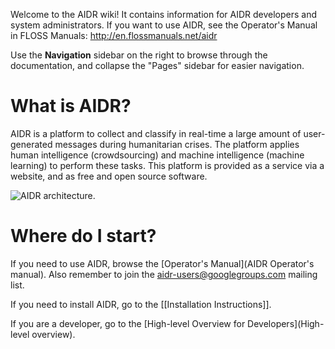 Welcome to the AIDR wiki! It contains information for AIDR developers and system administrators. If you want to use AIDR, see the Operator's Manual in FLOSS Manuals: http://en.flossmanuals.net/aidr

Use the **Navigation** sidebar on the right to browse through the documentation, and collapse the "Pages" sidebar for easier navigation.

# What is AIDR?

AIDR is a platform to collect and classify in real-time a large amount of user-generated messages during humanitarian crises. The platform applies human intelligence (crowdsourcing) and machine intelligence (machine learning) to perform these tasks. This platform is provided as a service via a website, and as free and open source software.

![AIDR architecture.](http://aidr.qcri.org/img/aidr_archi.png)

# Where do I start?

If you need to use AIDR, browse the [Operator's Manual](AIDR Operator's manual). Also remember to join the aidr-users@googlegroups.com mailing list.

If you need to install AIDR, go to the [[Installation Instructions]].

If you are a developer, go to the [High-level Overview for Developers](High-level overview).

